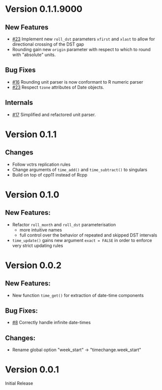 Version 0.1.1.9000
=================

## New Features

 - [#23](https://github.com/vspinu/timechange/issues/23) Implement new `roll_dst` parameters `xfirst` and `xlast` to allow for directional crossing of the DST gap
 - Rounding gain new `origin` parameter with respect to which to round with "absolute" units.

## Bug Fixes

 - [#16](https://github.com/vspinu/timechange/issues/16) Rounding unit parser is now conformant to R numeric parser
 - [#23](https://github.com/vspinu/timechange/pull/24) Respect `tzone` attributes of Date objects.

## Internals

 - [#17](https://github.com/vspinu/timechange/issues/17) Simplified and refactored unit parser.

Version 0.1.1
=============

## Changes

 - Follow vctrs replication rules
 - Change arguments of `time_add()` and `time_subtract()` to singulars
 - Build on top of cpp11 instead of Rcpp

Version 0.1.0
=============

## New Features:

 - Refactor `roll_month` and `roll_dst` parameterisation
   + more intuitive names
   + full control over the behavior of repeated and skipped DST intervals
 - `time_update()` gains new argument `exact = FALSE` in order to enforce very strict updating rules

Version 0.0.2
=============

## New Features:

 - New function `time_get()` for extraction of date-time components

## Bug Fixes:

 - [#8](https://github.com/vspinu/timechange/issues/8) Correctly handle infinite date-times

## Changes:

 - Rename global option "week_start" -> "timechange.week_start"

Version 0.0.1
=============

Initial Release
